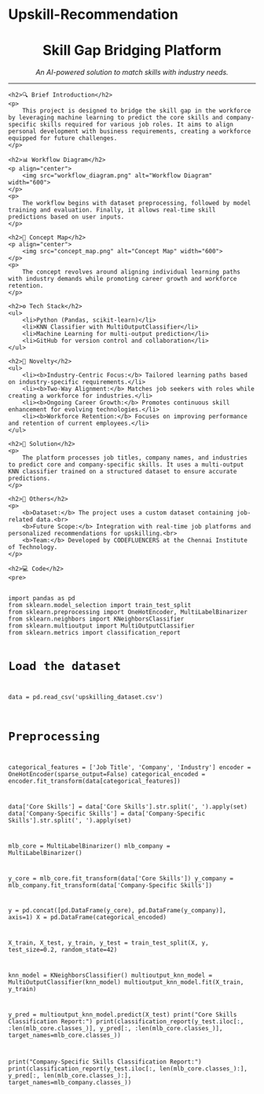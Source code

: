 # Upskill-Recommendation
<!DOCTYPE html>
<html>
<head>
    <title>Skill Gap Bridging Platform</title>
</head>
<body>
    <h1 align="center">Skill Gap Bridging Platform</h1>
    <p align="center">
        <em>An AI-powered solution to match skills with industry needs.</em>
    </p>
    <hr>

    <h2>🔍 Brief Introduction</h2>
    <p>
        This project is designed to bridge the skill gap in the workforce by leveraging machine learning to predict the core skills and company-specific skills required for various job roles. It aims to align personal development with business requirements, creating a workforce equipped for future challenges.
    </p>

    <h2>📊 Workflow Diagram</h2>
    <p align="center">
        <img src="workflow_diagram.png" alt="Workflow Diagram" width="600">
    </p>
    <p>
        The workflow begins with dataset preprocessing, followed by model training and evaluation. Finally, it allows real-time skill predictions based on user inputs.
    </p>

    <h2>🧠 Concept Map</h2>
    <p align="center">
        <img src="concept_map.png" alt="Concept Map" width="600">
    </p>
    <p>
        The concept revolves around aligning individual learning paths with industry demands while promoting career growth and workforce retention.
    </p>

    <h2>⚙️ Tech Stack</h2>
    <ul>
        <li>Python (Pandas, scikit-learn)</li>
        <li>KNN Classifier with MultiOutputClassifier</li>
        <li>Machine Learning for multi-output prediction</li>
        <li>GitHub for version control and collaboration</li>
    </ul>

    <h2>🌟 Novelty</h2>
    <ul>
        <li><b>Industry-Centric Focus:</b> Tailored learning paths based on industry-specific requirements.</li>
        <li><b>Two-Way Alignment:</b> Matches job seekers with roles while creating a workforce for industries.</li>
        <li><b>Ongoing Career Growth:</b> Promotes continuous skill enhancement for evolving technologies.</li>
        <li><b>Workforce Retention:</b> Focuses on improving performance and retention of current employees.</li>
    </ul>

    <h2>🚀 Solution</h2>
    <p>
        The platform processes job titles, company names, and industries to predict core and company-specific skills. It uses a multi-output KNN classifier trained on a structured dataset to ensure accurate predictions.
    </p>

    <h2>📂 Others</h2>
    <p>
        <b>Dataset:</b> The project uses a custom dataset containing job-related data.<br>
        <b>Future Scope:</b> Integration with real-time job platforms and personalized recommendations for upskilling.<br>
        <b>Team:</b> Developed by CODEFLUENCERS at the Chennai Institute of Technology.
    </p>

    <h2>💻 Code</h2>
    <pre>
<code>
import pandas as pd
from sklearn.model_selection import train_test_split
from sklearn.preprocessing import OneHotEncoder, MultiLabelBinarizer
from sklearn.neighbors import KNeighborsClassifier
from sklearn.multioutput import MultiOutputClassifier
from sklearn.metrics import classification_report

# Load the dataset
data = pd.read_csv('upskilling_dataset.csv')

# Preprocessing
categorical_features = ['Job Title', 'Company', 'Industry']
encoder = OneHotEncoder(sparse_output=False)
categorical_encoded = encoder.fit_transform(data[categorical_features])

data['Core Skills'] = data['Core Skills'].str.split(', ').apply(set)
data['Company-Specific Skills'] = data['Company-Specific Skills'].str.split(', ').apply(set)

mlb_core = MultiLabelBinarizer()
mlb_company = MultiLabelBinarizer()

y_core = mlb_core.fit_transform(data['Core Skills'])
y_company = mlb_company.fit_transform(data['Company-Specific Skills'])

y = pd.concat([pd.DataFrame(y_core), pd.DataFrame(y_company)], axis=1)
X = pd.DataFrame(categorical_encoded)

X_train, X_test, y_train, y_test = train_test_split(X, y, test_size=0.2, random_state=42)

knn_model = KNeighborsClassifier()
multioutput_knn_model = MultiOutputClassifier(knn_model)
multioutput_knn_model.fit(X_train, y_train)

y_pred = multioutput_knn_model.predict(X_test)
print("Core Skills Classification Report:")
print(classification_report(y_test.iloc[:, :len(mlb_core.classes_)], y_pred[:, :len(mlb_core.classes_)], target_names=mlb_core.classes_))

print("Company-Specific Skills Classification Report:")
print(classification_report(y_test.iloc[:, len(mlb_core.classes_):], y_pred[:, len(mlb_core.classes_):], target_names=mlb_company.classes_))
</code>
    </pre>
</body>
</html>
